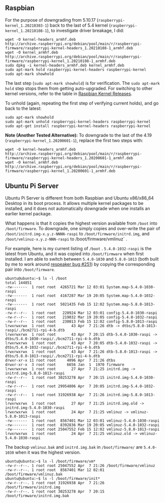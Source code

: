 ## Raspbian

For the purpose of downgrading from 5.10.17 (`raspberrypi-kernel_1.20210303-1`) back to the last of 5.4 kernel (`raspberrypi-kernel_1.20210108-1`), to
investigate driver breakage, I did:

```
wget -O kernel-headers_armhf.deb http://archive.raspberrypi.org/debian/pool/main/r/raspberrypi-firmware/raspberrypi-kernel-headers_1.20210108-1_armhf.deb
wget -O kernel_armhf.deb http://archive.raspberrypi.org/debian/pool/main/r/raspberrypi-firmware/raspberrypi-kernel_1.20210108-1_armhf.deb
sudo dpkg -i kernel-headers_armhf.deb kernel_armhf.deb
sudo apt-mark hold raspberrypi-kernel-headers raspberrypi-kernel
sudo apt-mark showhold 
```

The last step (`sudo apt-mark showhold`) is for verification. The `sudo apt-mark hold` step stops them from getting auto-upgraded.
For switching to other kernel versions, refer to the table in [Raspbian Kernel Releases](Raspbian-Kernel-Releases.md).

To unhold (again, repeating the first step of verifying current holds), and go back to the latest:

```
sudo apt-mark showhold 
sudo apt-mark unhold raspberrypi-kernel-headers raspberrypi-kernel
sudo apt-get install raspberrypi-kernel-headers raspberrypi-kernel
```

**Note (Another Tested Alternative):** To downgrade to the last of the 4.19 (`raspberrypi-kernel_1.20200601-1`), replace the first two steps with:

```
wget -O kernel-headers_armhf.deb http://archive.raspberrypi.org/debian/pool/main/r/raspberrypi-firmware/raspberrypi-kernel-headers_1.20200601-1_armhf.deb
wget -O kernel_armhf.deb http://archive.raspberrypi.org/debian/pool/main/r/raspberrypi-firmware/raspberrypi-kernel_1.20200601-1_armhf.deb
```

## Ubuntu Pi Server

Ubuntu Pi Server is different from both Raspbian and Ubuntu x86/x86_64 Desktop in its boot process. It allows multiple kernel packages to be
installed, and it does not automatically downgrade when one installs an earlier kernel package.

What happens is that it copies the highest version available from `/boot` into `/boot/firmware`. To downgrade, one simply copies and over-write the pair of
`/boot/initrd.img-x.y.z-NNNN-raspi` to `/boot/firmware/initrd.img`, and `/boot/vmlinuz-x.y.z-NNN-raspi` to /boot/firmware/vmlinuz` .

For example, here is my current listing of `/boot` . `5.4.0-1032-raspi` is the latest from Ubuntu, and it was copied into `/boot/firmware` when first installed.
I am able to switch between `5.4.0-1030` and `5.8.0-1013` (both built by me to work around [respeaker bug #251](https://github.com/respeaker/seeed-voicecard/issues/251)) by copying the corresponding pair into `/boot/firmware`.

```
ubuntu@ubuntu:~$ ls -l /boot
total 144851
-rw-------  1 root root  4265721 Mar 12 03:01 System.map-5.4.0-1030-raspi
-rw-------  1 root root  4167287 Mar 19 20:05 System.map-5.4.0-1032-raspi
-rw-------  1 root root  5021435 Feb 15 12:02 System.map-5.8.0-1013-raspi
-rw-r--r--  1 root root   220924 Mar 12 03:01 config-5.4.0-1030-raspi
-rw-r--r--  1 root root   219032 Mar 19 20:05 config-5.4.0-1032-raspi
-rw-r--r--  1 root root   230013 Feb 15 12:02 config-5.8.0-1013-raspi
lrwxrwxrwx  1 root root       43 Apr  7 21:26 dtb -> dtbs/5.8.0-1013-raspi/./bcm2711-rpi-4-b.dtb
lrwxrwxrwx  1 root root       43 Apr  7 20:15 dtb-5.4.0-1030-raspi -> dtbs/5.4.0-1030-raspi/./bcm2711-rpi-4-b.dtb
lrwxrwxrwx  1 root root       43 Apr  7 20:05 dtb-5.4.0-1032-raspi -> dtbs/5.4.0-1032-raspi/./bcm2711-rpi-4-b.dtb
lrwxrwxrwx  1 root root       43 Apr  7 21:26 dtb-5.8.0-1013-raspi -> dtbs/5.8.0-1013-raspi/./bcm2711-rpi-4-b.dtb
drwxr-xr-x 11 root root     4096 Apr  7 21:26 dtbs
drwxr-xr-x  3 root root     6656 Jan  1  1970 firmware
lrwxrwxrwx  1 root root       27 Apr  7 21:25 initrd.img -> initrd.img-5.8.0-1013-raspi
-rw-r--r--  1 root root 30253278 Apr  7 20:15 initrd.img-5.4.0-1030-raspi
-rw-r--r--  1 root root 29954806 Apr  7 20:05 initrd.img-5.4.0-1032-raspi
-rw-r--r--  1 root root 31926938 Apr  7 21:26 initrd.img-5.8.0-1013-raspi
lrwxrwxrwx  1 root root       27 Apr  7 21:25 initrd.img.old -> initrd.img-5.4.0-1030-raspi
lrwxrwxrwx  1 root root       24 Apr  7 21:25 vmlinuz -> vmlinuz-5.8.0-1013-raspi
-rw-------  1 root root  8567401 Mar 12 03:01 vmlinuz-5.4.0-1030-raspi
-rw-------  1 root root  8392836 Mar 19 20:05 vmlinuz-5.4.0-1032-raspi
-rw-------  1 root root 25047552 Feb 15 12:02 vmlinuz-5.8.0-1013-raspi
lrwxrwxrwx  1 root root       24 Apr  7 21:25 vmlinuz.old -> vmlinuz-5.4.0-1030-raspi
```

The backup `vmlinuz.bak` and `initrd.img.bak` in `/boot/firmware/` are `5.4.0-1030` when it was the highest version.

```
ubuntu@ubuntu:~$ ls -l /boot/firmware/vm*
-rw-r--r--. 1 root root 25047552 Apr  7 21:26 /boot/firmware/vmlinuz
-rw-r--r--. 1 root root  8567401 Mar 12 02:01 /boot/firmware/vmlinuz.bak
ubuntu@ubuntu:~$ ls -l /boot/firmware/init*
-rw-r--r--. 1 root root 31926938 Apr  7 21:26 /boot/firmware/initrd.img
-rw-r--r--. 1 root root 30253278 Apr  7 20:15 /boot/firmware/initrd.img.bak
```
